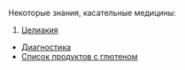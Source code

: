 Некоторые знания, касательные медицины:

1. [Целиакия](celiac)
 - [Диагностика](/celiac/diagnostic.md)
 - [Список продуктов с глютеном](/celiac/silent_gluten.md)
